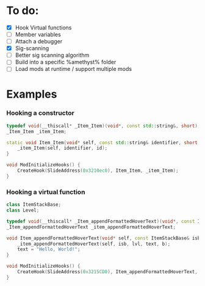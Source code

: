 # To do:
 - [x] Hook Virtual functions
 - [ ] Member variables
 - [ ] Attach a debugger
 - [x] Sig-scanning
 - [ ] Better sig scanning algorithm
 - [ ] Build into a specific %amethyst% folder
 - [ ] Load mods at runtime / support multiple mods

# Examples
### Hooking a constructor
```cpp
typedef void(__thiscall* _Item_Item)(void*, const std::string&, short);
_Item_Item _item_Item;

static void Item_Item(void* self, const std::string& identifier, short id) {
    _item_Item(self, identifier, id);
}

void ModInitializeHooks() {
    CreateHook(SlideAddress(0x3210ec0), Item_Item, _item_Item);
}
```

### Hooking a virtual function
```cpp
class ItemStackBase;
class Level;

typedef void(__thiscall* _Item_appendFormattedHoverText)(void*, const ItemStackBase&, Level&, std::string&, bool);
_Item_appendFormattedHoverText _item_appendFormattedHoverText;

void Item_appendFormattedHoverText(void* self, const ItemStackBase& isb, Level& lvl, std::string& text, bool b) {
    _item_appendFormattedHoverText(self, isb, lvl, text, b);
    text = "Hello, World!";
}

void ModInitializeHooks() {
    CreateHook(SlideAddress(0x3215CD0), Item_appendFormattedHoverText, _item_appendFormattedHoverText);
}
```